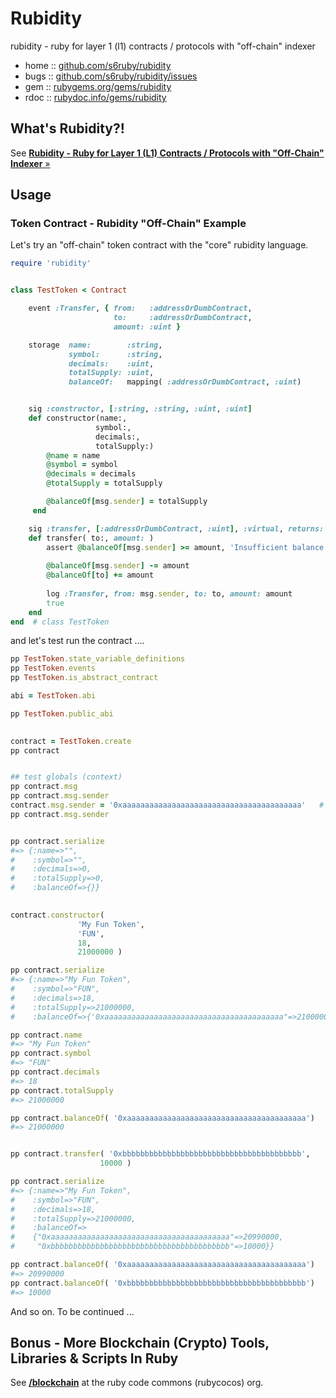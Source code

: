 # Rubidity 

rubidity - ruby for layer 1 (l1) contracts / protocols with "off-chain" indexer


* home  :: [github.com/s6ruby/rubidity](https://github.com/s6ruby/rubidity)
* bugs  :: [github.com/s6ruby/rubidity/issues](https://github.com/s6ruby/rubidity/issues)
* gem   :: [rubygems.org/gems/rubidity](https://rubygems.org/gems/rubidity)
* rdoc  :: [rubydoc.info/gems/rubidity](http://rubydoc.info/gems/rubidity)



## What's Rubidity?!

See [**Rubidity - Ruby for Layer 1 (L1) Contracts / Protocols with "Off-Chain" Indexer**  »](https://github.com/s6ruby/rubidity)


## Usage

### Token Contract - Rubidity "Off-Chain" Example

Let's try an "off-chain" token contract with 
the "core" rubidity language.


``` ruby
require 'rubidity'


class TestToken < Contract    

    event :Transfer, { from:   :addressOrDumbContract, 
                       to:     :addressOrDumbContract, 
                       amount: :uint }

    storage  name:        :string, 
             symbol:      :string, 
             decimals:    :uint,       
             totalSupply: :uint,
             balanceOf:   mapping( :addressOrDumbContract, :uint) 


    sig :constructor, [:string, :string, :uint, :uint] 
    def constructor(name:, 
                   symbol:, 
                   decimals:,
                   totalSupply:) 
        @name = name
        @symbol = symbol
        @decimals = decimals
        @totalSupply = totalSupply

        @balanceOf[msg.sender] = totalSupply
     end

    sig :transfer, [:addressOrDumbContract, :uint], :virtual, returns: :bool 
    def transfer( to:, amount: )
        assert @balanceOf[msg.sender] >= amount, 'Insufficient balance'
        
        @balanceOf[msg.sender] -= amount
        @balanceOf[to] += amount
   
        log :Transfer, from: msg.sender, to: to, amount: amount        
        true
    end
end  # class TestToken  
```


and let's test run the contract ....

``` ruby
pp TestToken.state_variable_definitions
pp TestToken.events 
pp TestToken.is_abstract_contract

abi = TestToken.abi

pp TestToken.public_abi
  

contract = TestToken.create
pp contract


## test globals (context)
pp contract.msg
pp contract.msg.sender
contract.msg.sender = '0xaaaaaaaaaaaaaaaaaaaaaaaaaaaaaaaaaaaaaaaa'   # a(lice)
pp contract.msg.sender


pp contract.serialize
#=> {:name=>"", 
#    :symbol=>"", 
#    :decimals=>0, 
#    :totalSupply=>0, 
#    :balanceOf=>{}}
      

contract.constructor(
               'My Fun Token',
               'FUN',
               18,
               21000000 )

pp contract.serialize
#=> {:name=>"My Fun Token",
#    :symbol=>"FUN",
#    :decimals=>18,
#    :totalSupply=>21000000,
#    :balanceOf=>{'0xaaaaaaaaaaaaaaaaaaaaaaaaaaaaaaaaaaaaaaaa"=>21000000}}

pp contract.name
#=> "My Fun Token"
pp contract.symbol
#=> "FUN"
pp contract.decimals    
#=> 18
pp contract.totalSupply
#=> 21000000

pp contract.balanceOf( '0xaaaaaaaaaaaaaaaaaaaaaaaaaaaaaaaaaaaaaaaa')
#=> 21000000


pp contract.transfer( '0xbbbbbbbbbbbbbbbbbbbbbbbbbbbbbbbbbbbbbbbb', 
                    10000 )

pp contract.serialize
#=> {:name=>"My Fun Token",
#    :symbol=>"FUN",
#    :decimals=>18,
#    :totalSupply=>21000000,
#    :balanceOf=>
#    {"0xaaaaaaaaaaaaaaaaaaaaaaaaaaaaaaaaaaaaaaaa"=>20990000, 
#     "0xbbbbbbbbbbbbbbbbbbbbbbbbbbbbbbbbbbbbbbbb"=>10000}}

pp contract.balanceOf( '0xaaaaaaaaaaaaaaaaaaaaaaaaaaaaaaaaaaaaaaaa')
#=> 20990000 
pp contract.balanceOf( '0xbbbbbbbbbbbbbbbbbbbbbbbbbbbbbbbbbbbbbbbb')
#=> 10000
```


And so on.  To be continued ...



## Bonus - More Blockchain (Crypto) Tools, Libraries & Scripts In Ruby

See [**/blockchain**](https://github.com/rubycocos/blockchain) 
at the ruby code commons (rubycocos) org.





